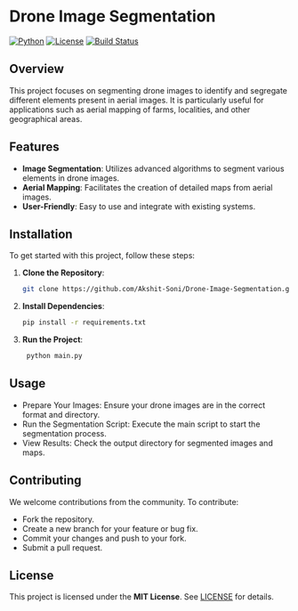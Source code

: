 # Drone Image Segmentation

[![Python](https://img.shields.io/badge/Python-3.8%2B-blue)](https://www.python.org/)   [![License](https://img.shields.io/badge/License-MIT-green)](LICENSE)   [![Build Status](https://img.shields.io/badge/Notebook-Ready-yellow)]()

## Overview

This project focuses on segmenting drone images to identify and segregate different elements present in aerial images. It is particularly useful for applications such as aerial mapping of farms, localities, and other geographical areas.

## Features

- **Image Segmentation**: Utilizes advanced algorithms to segment various elements in drone images.
- **Aerial Mapping**: Facilitates the creation of detailed maps from aerial images.
- **User-Friendly**: Easy to use and integrate with existing systems.

## Installation

To get started with this project, follow these steps:

1. **Clone the Repository**:
   ```bash
   git clone https://github.com/Akshit-Soni/Drone-Image-Segmentation.git

2. **Install Dependencies**:
   ```bash
   pip install -r requirements.txt

3. **Run the Project**:
   ```bash
    python main.py

## Usage

 * Prepare Your Images: Ensure your drone images are in the correct format and directory.
 * Run the Segmentation Script: Execute the main script to start the segmentation process.
 * View Results: Check the output directory for segmented images and maps.

## Contributing

We welcome contributions from the community. To contribute:

  * Fork the repository.
  * Create a new branch for your feature or bug fix.
  * Commit your changes and push to your fork.
  * Submit a pull request.

## License

This project is licensed under the **MIT License**. See [LICENSE](LICENSE) for details.
